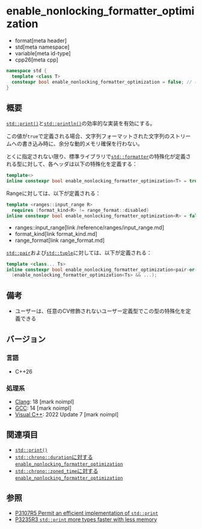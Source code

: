 # enable_nonlocking_formatter_optimization
* format[meta header]
* std[meta namespace]
* variable[meta id-type]
* cpp26[meta cpp]

```cpp
namespace std {
  template <class T>
  constexpr bool enable_nonlocking_formatter_optimization = false; // (1) C++26
}
```

## 概要
[`std::print()`](/reference/print/print.md)と[`std::println()`](/reference/print/println.md)の効率的な実装を有効にする。

この値が`true`で定義される場合、文字列フォーマットされた文字列のストリームへの書き込み時に、余分な動的メモリ確保を行わない。

とくに指定されない限り、標準ライブラリで[`std::formatter`](formatter.md)の特殊化が定義される型に対して、各ヘッダは以下の特殊化を定義する：

```cpp
template<>
inline constexpr bool enable_nonlocking_formatter_optimization<T> = true;
```

Rangeに対しては、以下が定義される：

```cpp
template <ranges::input_range R>
  requires (format_kind<R> != range_format::disabled)
inline constexpr bool enable_nonlocking_formatter_optimization<R> = false;
```
* ranges::input_range[link /reference/ranges/input_range.md]
* format_kind[link format_kind.md]
* range_format[link range_format.md]

[`std::pair`](/reference/utility/pair.md)および[`std::tuple`](/reference/tuple/tuple.md)に対しては、以下が定義される：

```cpp
template <class... Ts>
inline constexpr bool enable_nonlocking_formatter_optimization<pair-or-tuple<Ts...>> =
  (enable_nonlocking_formatter_optimization<Ts> && ...);
```


## 備考
- ユーザーは、任意のCV修飾されないユーザー定義型でこの型の特殊化を定義できる


## バージョン
### 言語
- C++26

### 処理系
- [Clang](/implementation.md#clang): 18 [mark noimpl]
- [GCC](/implementation.md#gcc): 14 [mark noimpl]
- [Visual C++](/implementation.md#visual_cpp): 2022 Update 7 [mark noimpl]


## 関連項目
- [`std::print()`](/reference/print/print.md)
- [`std::chrono::duration`に対する`enable_nonlocking_formatter_optimization`](/reference/chrono/duration/enable_nonlocking_formatter_optimization.md)
- [`std::chrono::zoned_time`に対する`enable_nonlocking_formatter_optimization`](/reference/chrono/zoned_time/enable_nonlocking_formatter_optimization.md)


## 参照
- [P3107R5 Permit an efficient implementation of `std::print`](https://open-std.org/jtc1/sc22/wg21/docs/papers/2024/p3107r5.html)
- [P3235R3 `std::print` more types faster with less memory](https://open-std.org/jtc1/sc22/wg21/docs/papers/2024/p3235r3.html)
